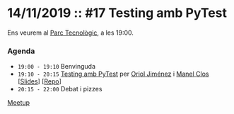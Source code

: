 # 14/11/2019 :: #17 Testing amb PyTest

Ens veurem al [Parc Tecnològic](http://www.openstreetmap.org/way/63929565), a les 19:00.

### Agenda

- `19:00 - 19:10`  Benvinguda
- `19:10 - 20:15`  [Testing amb PyTest](https://github.com/pygrn/xerrades/issues/51) per [Oriol Jiménez](https://github.com/oriolj) i [Manel Clos](https://github.com/manelclos) [[Slides](https://github.com/pygrn/pytest/blob/master/docs/PyGRN_PyTest.pdf)] [[Repo](https://github.com/pygrn/pytest)]
- `20:15 - 22:00`  Debat i pizzes

[Meetup](https://www.meetup.com/PythonGirona/events/265564648/)
